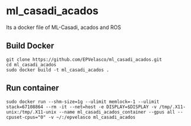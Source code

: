 # ml_casadi_acados
Its a docker file of ML-Casadi, acados and ROS 
## Build Docker
```
git clone https://github.com/EPVelasco/ml_casadi_acados.git
cd ml_casadi_acados
sudo docker build -t ml_casadi_acados .

```
## Run container
```
sudo docker run --shm-size=1g --ulimit memlock=-1 --ulimit stack=67108864 --rm -it --net=host -e DISPLAY=$DISPLAY -v /tmp/.X11-unix:/tmp/.X11-unix --name ml_casadi_acados_container --gpus all --cpuset-cpus="0" -v ~/:/epvelasco ml_casadi_acados

```
